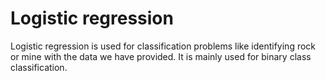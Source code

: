 # Logistic regression
Logistic regression is used for classification problems like identifying rock or mine with the data we have provided.
It is mainly used for binary class classification.
